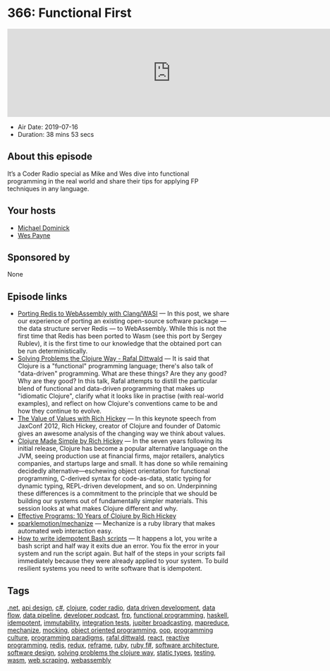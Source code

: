 # 366: Functional First

<iframe src="https://player.fireside.fm/v2/MLf2ZzhC+MbhClK1S?theme=dark" width="740" height="200" frameborder="0" scrolling="no"></iframe>

* Air Date: 2019-07-16
* Duration: 38 mins 53 secs

## About this episode

It’s a Coder Radio special as Mike and Wes dive into functional programming in the real world and share their tips for applying FP techniques in any language.

## Your hosts
* [Michael Dominick](https://coder.show/hosts/michael)
* [Wes Payne](https://coder.show/hosts/wespayne)

## Sponsored by

None



## Episode links

  * [Porting Redis to WebAssembly with Clang/WASI](https://medium.com/fluence-network/porting-redis-to-webassembly-with-clang-wasi-af99b264ca8 "Porting Redis to WebAssembly with Clang/WASI") — In this post, we share our experience of porting an existing open-source software package — the data structure server Redis — to WebAssembly. While this is not the first time that Redis has been ported to Wasm (see this port by Sergey Rublev), it is the first time to our knowledge that the obtained port can be run deterministically.
  * [Solving Problems the Clojure Way - Rafal Dittwald](https://www.youtube.com/watch?v=vK1DazRK_a0 "Solving Problems the Clojure Way - Rafal Dittwald") — It is said that Clojure is a "functional" programming language; there's also talk of "data-driven" programming. What are these things? Are they any good? Why are they good? In this talk, Rafal attempts to distill the particular blend of functional and data-driven programming that makes up "idiomatic Clojure", clarify what it looks like in practise (with real-world examples), and reflect on how Clojure's conventions came to be and how they continue to evolve.
  * [The Value of Values with Rich Hickey](https://www.youtube.com/watch?v=-6BsiVyC1kM "The Value of Values with Rich Hickey") — In this keynote speech from JaxConf 2012, Rich Hickey, creator of Clojure and founder of Datomic gives an awesome analysis of the changing way we think about values.
  * [Clojure Made Simple by Rich Hickey](https://www.youtube.com/watch?v=VSdnJDO-xdg "Clojure Made Simple by Rich Hickey") — In the seven years following its initial release, Clojure has become a popular alternative language on the JVM, seeing production use at financial firms, major retailers, analytics companies, and startups large and small. It has done so while remaining decidedly alternative—eschewing object orientation for functional programming, C-derived syntax for code-as-data, static typing for dynamic typing, REPL-driven development, and so on. Underpinning these differences is a commitment to the principle that we should be building our systems out of fundamentally simpler materials. This session looks at what makes Clojure different and why.
  * [Effective Programs: 10 Years of Clojure by Rich Hickey](https://www.youtube.com/watch?v=2V1FtfBDsLU "Effective Programs: 10 Years of Clojure by Rich Hickey")
  * [sparklemotion/mechanize](https://github.com/sparklemotion/mechanize "sparklemotion/mechanize") — Mechanize is a ruby library that makes automated web interaction easy.
  * [How to write idempotent Bash scripts](https://arslan.io/2019/07/03/how-to-write-idempotent-bash-scripts/ "How to write idempotent Bash scripts") — It happens a lot, you write a bash script and half way it exits due an error. You fix the error in your system and run the script again. But half of the steps in your scripts fail immediately because they were already applied to your system. To build resilient systems you need to write software that is idempotent.



## Tags

[.net](https://coder.show/tags/.net), [api design](https://coder.show/tags/api%20design), [c#](https://coder.show/tags/c%23), [clojure](https://coder.show/tags/clojure), [coder radio](https://coder.show/tags/coder%20radio), [data driven development](https://coder.show/tags/data%20driven%20development), [data flow](https://coder.show/tags/data%20flow), [data pipeline](https://coder.show/tags/data%20pipeline), [developer podcast](https://coder.show/tags/developer%20podcast), [frp](https://coder.show/tags/frp), [functional programming](https://coder.show/tags/functional%20programming), [haskell](https://coder.show/tags/haskell), [idempotent](https://coder.show/tags/idempotent), [immutability](https://coder.show/tags/immutability), [integration tests](https://coder.show/tags/integration%20tests), [jupiter broadcasting](https://coder.show/tags/jupiter%20broadcasting), [mapreduce](https://coder.show/tags/mapreduce), [mechanize](https://coder.show/tags/mechanize), [mocking](https://coder.show/tags/mocking), [object oriented programming](https://coder.show/tags/object%20oriented%20programming), [oop](https://coder.show/tags/oop), [programming culture](https://coder.show/tags/programming%20culture), [programming paradigms](https://coder.show/tags/programming%20paradigms), [rafal dittwald](https://coder.show/tags/rafal%20dittwald), [react](https://coder.show/tags/react), [reactive programming](https://coder.show/tags/reactive%20programming), [redis](https://coder.show/tags/redis), [redux](https://coder.show/tags/redux), [reframe](https://coder.show/tags/reframe), [ruby](https://coder.show/tags/ruby), [ruby f#](https://coder.show/tags/ruby%20f%23), [software architecture](https://coder.show/tags/software%20architecture), [software design](https://coder.show/tags/software%20design), [solving problems the clojure way](https://coder.show/tags/solving%20problems%20the%20clojure%20way), [static types](https://coder.show/tags/static%20types), [testing](https://coder.show/tags/testing), [wasm](https://coder.show/tags/wasm), [web scraping](https://coder.show/tags/web%20scraping), [webassembly](https://coder.show/tags/webassembly)